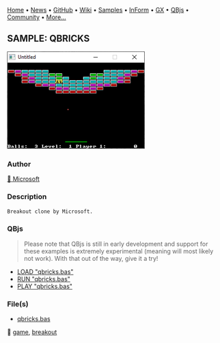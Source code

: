 [Home](https://qb64.com) • [News](../../news.md) • [GitHub](https://github.com/QB64Official/qb64) • [Wiki](https://github.com/QB64Official/qb64/wiki) • [Samples](../../samples.md) • [InForm](../../inform.md) • [GX](../../gx.md) • [QBjs](../../qbjs.md) • [Community](../../community.md) • [More...](../../more.md)

## SAMPLE: QBRICKS

![screenshot.png](img/screenshot.png)

### Author

[🐝 Microsoft](../microsoft.md) 

### Description

```text
Breakout clone by Microsoft.
```

### QBjs

> Please note that QBjs is still in early development and support for these examples is extremely experimental (meaning will most likely not work). With that out of the way, give it a try!

* [LOAD "qbricks.bas"](https://v6p9d9t4.ssl.hwcdn.net/html/6022890/index.html?src=https://qb64.com/samples/qbricks/src/qbricks.bas)
* [RUN "qbricks.bas"](https://v6p9d9t4.ssl.hwcdn.net/html/6022890/index.html?mode=auto&src=https://qb64.com/samples/qbricks/src/qbricks.bas)
* [PLAY "qbricks.bas"](https://v6p9d9t4.ssl.hwcdn.net/html/6022890/index.html?mode=play&src=https://qb64.com/samples/qbricks/src/qbricks.bas)

### File(s)

* [qbricks.bas](src/qbricks.bas)

🔗 [game](../game.md), [breakout](../breakout.md)
